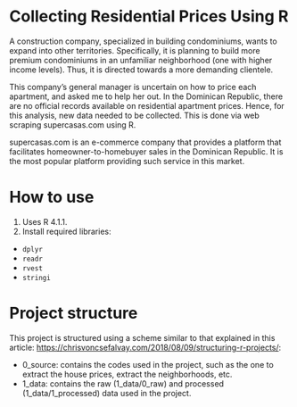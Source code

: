 # Collecting Residential Prices Using R

A construction company, specialized in building condominiums, wants to expand into other territories. Specifically, it is planning to build more premium condominiums in an unfamiliar neighborhood (one with higher income levels). Thus, it is directed towards a more demanding clientele.

This company’s general manager is uncertain on how to price each apartment, and asked me to help her out. In the Dominican Republic, there are no official records available on residential apartment prices. Hence, for this analysis, new data needed to be collected. This is done via web scraping supercasas.com using R.

supercasas.com is an e-commerce company that provides a platform that facilitates homeowner-to-homebuyer sales in the Dominican Republic. It is the most popular platform providing such service in this market.

# How to use
1) Uses R 4.1.1.
2) Install required libraries:
- `dplyr`
- `readr`
- `rvest`
- `stringi`

# Project structure

This project is structured using a scheme similar to that explained in this article: https://chrisvoncsefalvay.com/2018/08/09/structuring-r-projects/:

- 0_source: contains the codes used in the project, such as the one to extract the house prices, extract the neighborhoods, etc.
- 1_data: contains the raw (1_data/0_raw) and processed (1_data/1_processed) data used in the project.
